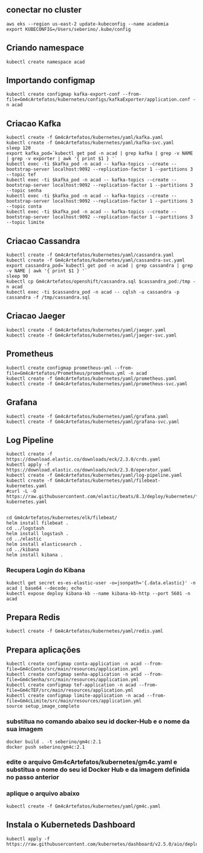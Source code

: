## conectar no cluster
```
aws eks --region us-east-2 update-kubeconfig --name academia
export KUBECONFIG=/Users/seberino/.kube/config
```
## Criando namespace
```
kubectl create namespace acad
```

## Importando configmap
```
kubectl create configmap kafka-export-conf --from-file=Gm4cArtefatos/kubernetes/configs/kafkaExporter/application.conf -n acad
```

## Criacao Kafka
```
kubectl create -f Gm4cArtefatos/kubernetes/yaml/kafka.yaml
kubectl create -f Gm4cArtefatos/kubernetes/yaml/kafka-svc.yaml
sleep 120
export kafka_pod=`kubectl get pod -n acad | grep kafka | grep -v NAME | grep -v exporter | awk '{ print $1 } '`
kubectl exec -ti $kafka_pod -n acad -- kafka-topics --create --bootstrap-server localhost:9092 --replication-factor 1 --partitions 3 --topic tef
kubectl exec -ti $kafka_pod -n acad -- kafka-topics --create --bootstrap-server localhost:9092 --replication-factor 1 --partitions 3 --topic senha
kubectl exec -ti $kafka_pod -n acad -- kafka-topics --create --bootstrap-server localhost:9092 --replication-factor 1 --partitions 3 --topic conta
kubectl exec -ti $kafka_pod -n acad -- kafka-topics --create --bootstrap-server localhost:9092 --replication-factor 1 --partitions 3 --topic limite
```

## Criacao Cassandra
```
kubectl create -f Gm4cArtefatos/kubernetes/yaml/cassandra.yaml
kubectl create -f Gm4cArtefatos/kubernetes/yaml/cassandra-svc.yaml
export cassandra_pod=`kubectl get pod -n acad | grep cassandra | grep -v NAME | awk '{ print $1 } '`
sleep 90
kubectl cp Gm4cArtefatos/openshift/cassandra.sql $cassandra_pod:/tmp -n acad
kubectl exec -ti $cassandra_pod -n acad -- cqlsh -u cassandra -p cassandra -f /tmp/cassandra.sql
```

## Criacao Jaeger
```
kubectl create -f Gm4cArtefatos/kubernetes/yaml/jaeger.yaml
kubectl create -f Gm4cArtefatos/kubernetes/yaml/jaeger-svc.yaml
```

## Prometheus
```
kubectl create configmap prometheus-yml --from-file=Gm4cArtefatos/Prometheus/prometheus.yml -n acad
kubectl create -f Gm4cArtefatos/kubernetes/yaml/prometheus.yaml
kubectl create -f Gm4cArtefatos/kubernetes/yaml/prometheus-svc.yaml
```

## Grafana
```
kubectl create -f Gm4cArtefatos/kubernetes/yaml/grafana.yaml
kubectl create -f Gm4cArtefatos/kubernetes/yaml/grafana-svc.yaml
```

## Log Pipeline
```
kubectl create -f https://download.elastic.co/downloads/eck/2.3.0/crds.yaml
kubectl apply -f https://download.elastic.co/downloads/eck/2.3.0/operator.yaml
kubectl create -f Gm4cArtefatos/kubernetes/yaml/log-pipeline.yaml
kubectl create -f Gm4cArtefatos/kubernetes/yaml/filebeat-kubernetes.yaml
#curl -L -O https://raw.githubusercontent.com/elastic/beats/8.3/deploy/kubernetes/filebeat-kubernetes.yaml


cd Gm4cArtefatos/kubernetes/elk/filebeat/
helm install filebeat . 
cd ../logstash
helm install logstash . 
cd ../elastic
helm install elasticsearch .
cd ../kibana
helm install kibana . 
```
### Recupera Login do Kibana
```
kubectl get secret es-es-elastic-user -o=jsonpath='{.data.elastic}' -n acad | base64 --decode; echo
kubectl expose deploy kibana-kb --name kibana-kb-http --port 5601 -n acad
```

## Prepara Redis
```
kubectl create -f Gm4cArtefatos/kubernetes/yaml/redis.yaml
```

## Prepara aplicações
```
kubectl create configmap conta-application -n acad --from-file=Gm4cConta/src/main/resources/application.yml
kubectl create configmap senha-application -n acad --from-file=Gm4cSenha/src/main/resources/application.yml
kubectl create configmap tef-application -n acad --from-file=Gm4cTEF/src/main/resources/application.yml
kubectl create configmap limite-application -n acad --from-file=Gm4cLimite/src/main/resources/application.yml
source setup_image_completo
```
### substitua no comando abaixo seu id docker-Hub e o nome da sua imagem 
```
docker build . -t seberino/gm4c:2.1
docker push seberino/gm4c:2.1
```
### edite o arquivo Gm4cArtefatos/kubernetes/gm4c.yaml e substitua o nome do seu id Docker Hub e da imagem definida no passo anterior
### aplique o arquivo abaixo
```
kubectl create -f Gm4cArtefatos/kubernetes/yaml/gm4c.yaml
```

## Instala o Kuberneteds Dashboard
```
kubectl apply -f https://raw.githubusercontent.com/kubernetes/dashboard/v2.5.0/aio/deploy/recommended.yaml
``` 
